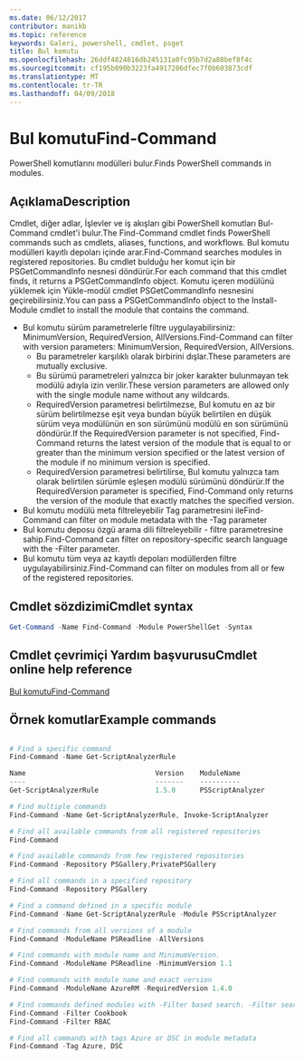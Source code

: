 ```yaml
---
ms.date: 06/12/2017
contributor: manikb
ms.topic: reference
keywords: Galeri, powershell, cmdlet, psget
title: Bul komutu
ms.openlocfilehash: 26ddf4824816db245131a0fc95b7d2a88bef8f4c
ms.sourcegitcommit: cf195b090b3223fa4917206dfec7f0b603873cdf
ms.translationtype: MT
ms.contentlocale: tr-TR
ms.lasthandoff: 04/09/2018
---
```

# <a name="find-command"></a><span data-ttu-id="fae12-103">Bul komutu</span><span class="sxs-lookup"><span data-stu-id="fae12-103">Find-Command</span></span>

<span data-ttu-id="fae12-104">PowerShell komutlarını modülleri bulur.</span><span class="sxs-lookup"><span data-stu-id="fae12-104">Finds PowerShell commands in modules.</span></span>

## <a name="description"></a><span data-ttu-id="fae12-105">Açıklama</span><span class="sxs-lookup"><span data-stu-id="fae12-105">Description</span></span>
<span data-ttu-id="fae12-106">Cmdlet, diğer adlar, İşlevler ve iş akışları gibi PowerShell komutları Bul-Command cmdlet'i bulur.</span><span class="sxs-lookup"><span data-stu-id="fae12-106">The Find-Command cmdlet finds PowerShell commands such as cmdlets, aliases, functions, and workflows.</span></span> <span data-ttu-id="fae12-107">Bul komutu modülleri kayıtlı depoları içinde arar.</span><span class="sxs-lookup"><span data-stu-id="fae12-107">Find-Command searches modules in registered repositories.</span></span>
<span data-ttu-id="fae12-108">Bu cmdlet bulduğu her komut için bir PSGetCommandInfo nesnesi döndürür.</span><span class="sxs-lookup"><span data-stu-id="fae12-108">For each command that this cmdlet finds, it returns a PSGetCommandInfo object.</span></span> <span data-ttu-id="fae12-109">Komutu içeren modülünü yüklemek için Yükle-modül cmdlet PSGetCommandInfo nesnesini geçirebilirsiniz.</span><span class="sxs-lookup"><span data-stu-id="fae12-109">You can pass a PSGetCommandInfo object to the Install-Module cmdlet to install the module that contains the command.</span></span>

- <span data-ttu-id="fae12-110">Bul komutu sürüm parametrelerle filtre uygulayabilirsiniz: MinimumVersion, RequiredVersion, AllVersions.</span><span class="sxs-lookup"><span data-stu-id="fae12-110">Find-Command can filter with version parameters: MinimumVersion, RequiredVersion, AllVersions.</span></span>
  - <span data-ttu-id="fae12-111">Bu parametreler karşılıklı olarak birbirini dışlar.</span><span class="sxs-lookup"><span data-stu-id="fae12-111">These parameters are mutually exclusive.</span></span>
  - <span data-ttu-id="fae12-112">Bu sürümü parametreleri yalnızca bir joker karakter bulunmayan tek modülü adıyla izin verilir.</span><span class="sxs-lookup"><span data-stu-id="fae12-112">These version parameters are allowed only with the single module name without any wildcards.</span></span>
  - <span data-ttu-id="fae12-113">RequiredVersion parametresi belirtilmezse, Bul komutu en az bir sürüm belirtilmezse eşit veya bundan büyük belirtilen en düşük sürüm veya modülünün en son sürümünü modülü en son sürümünü döndürür.</span><span class="sxs-lookup"><span data-stu-id="fae12-113">If the RequiredVersion parameter is not specified, Find-Command returns the latest version of the module that is equal to or greater than the minimum version specified or the latest version of the module if no minimum version is specified.</span></span>
  - <span data-ttu-id="fae12-114">RequiredVersion parametresi belirtilirse, Bul komutu yalnızca tam olarak belirtilen sürümle eşleşen modülü sürümünü döndürür.</span><span class="sxs-lookup"><span data-stu-id="fae12-114">If the RequiredVersion parameter is specified, Find-Command only returns the version of the module that exactly matches the specified version.</span></span>
- <span data-ttu-id="fae12-115">Bul komutu modülü meta filtreleyebilir Tag parametresini ile</span><span class="sxs-lookup"><span data-stu-id="fae12-115">Find-Command can filter on module metadata with the -Tag parameter</span></span>
- <span data-ttu-id="fae12-116">Bul komutu deposu özgü arama dili filtreleyebilir - filtre parametresine sahip.</span><span class="sxs-lookup"><span data-stu-id="fae12-116">Find-Command can filter on repository-specific search language with the -Filter parameter.</span></span>
- <span data-ttu-id="fae12-117">Bul komutu tüm veya az kayıtlı depoları modüllerden filtre uygulayabilirsiniz.</span><span class="sxs-lookup"><span data-stu-id="fae12-117">Find-Command can filter on modules from all or few of the registered repositories.</span></span>

## <a name="cmdlet-syntax"></a><span data-ttu-id="fae12-118">Cmdlet sözdizimi</span><span class="sxs-lookup"><span data-stu-id="fae12-118">Cmdlet syntax</span></span>
```powershell
Get-Command -Name Find-Command -Module PowerShellGet -Syntax
```

## <a name="cmdlet-online-help-reference"></a><span data-ttu-id="fae12-119">Cmdlet çevrimiçi Yardım başvurusu</span><span class="sxs-lookup"><span data-stu-id="fae12-119">Cmdlet online help reference</span></span>

[<span data-ttu-id="fae12-120">Bul komutu</span><span class="sxs-lookup"><span data-stu-id="fae12-120">Find-Command</span></span>](http://go.microsoft.com/fwlink/?LinkId=733636)

## <a name="example-commands"></a><span data-ttu-id="fae12-121">Örnek komutlar</span><span class="sxs-lookup"><span data-stu-id="fae12-121">Example commands</span></span>
```powershell

# Find a specific command
Find-Command -Name Get-ScriptAnalyzerRule

Name                                Version    ModuleName                          Repository
----                                -------    ----------                          ----------
Get-ScriptAnalyzerRule              1.5.0      PSScriptAnalyzer                    PSGallery

# Find multiple commands
Find-Command -Name Get-ScriptAnalyzerRule, Invoke-ScriptAnalyzer

# Find all available commands from all registered repositories
Find-Command

# Find available commands from few registered repositories
Find-Command -Repository PSGallery,PrivatePSGallery

# Find all commands in a specified repository
Find-Command -Repository PSGallery

# Find a command defined in a specific module
Find-Command -Name Get-ScriptAnalyzerRule -Module PSScriptAnalyzer

# Find commands from all versions of a module
Find-Command -ModuleName PSReadline -AllVersions

# Find commands with module name and MinimumVersion.
Find-Command -ModuleName PSReadline -MinimumVersion 1.1

# Find commands with module name and exact version
Find-Command -ModuleName AzureRM -RequiredVersion 1.4.0

# Find commands defined modules with -Filter based search. -Filter searches in description and module names
Find-Command -Filter Cookbook
Find-Command -Filter RBAC

# Find all commands with tags Azure or DSC in module metadata
Find-Command -Tag Azure, DSC

```